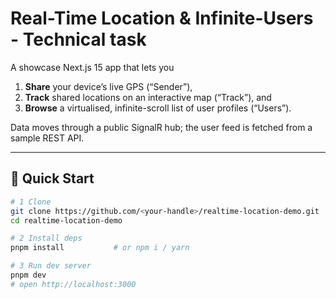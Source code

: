 # Real-Time Location & Infinite-Users - Technical task

A showcase Next.js 15 app that lets you

1. **Share** your device’s live GPS (“Sender”),  
2. **Track** shared locations on an interactive map (“Track”), and  
3. **Browse** a virtualised, infinite-scroll list of user profiles (“Users”).

Data moves through a public SignalR hub; the user feed is fetched from a
sample REST API.

---

## 🚀 Quick Start

```bash
# 1 Clone
git clone https://github.com/<your-handle>/realtime-location-demo.git
cd realtime-location-demo

# 2 Install deps
pnpm install           # or npm i / yarn

# 3 Run dev server
pnpm dev
# open http://localhost:3000

